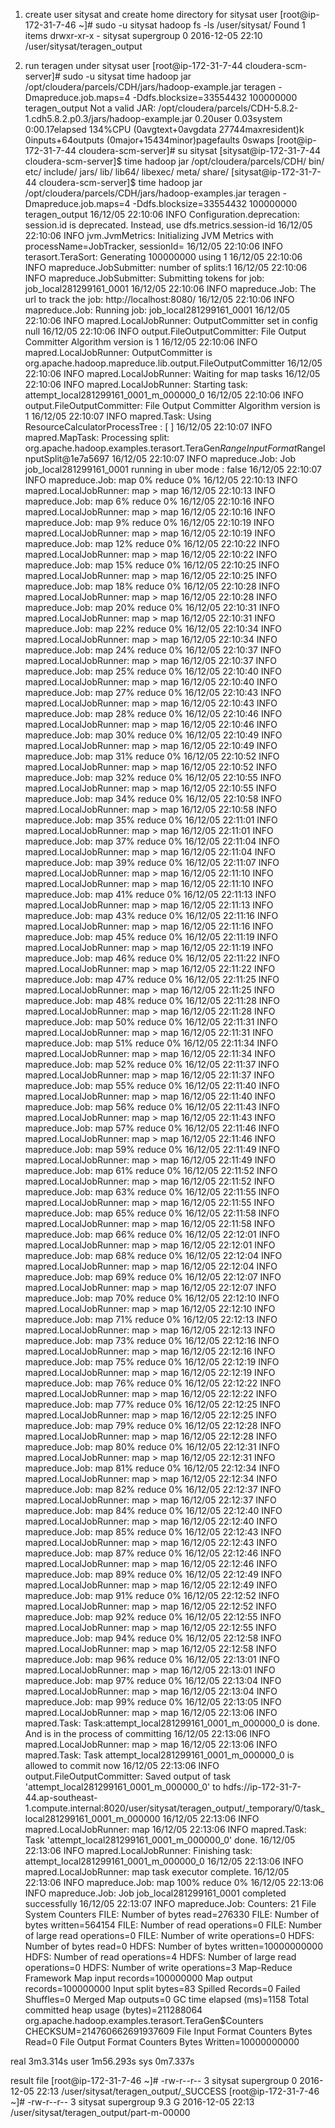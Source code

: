 1. create user sitysat and create home directory for sitysat user
[root@ip-172-31-7-46 ~]# sudo -u sitysat hadoop fs -ls /user/sitysat/
Found 1 items
drwxr-xr-x   - sitysat supergroup          0 2016-12-05 22:10 /user/sitysat/teragen_output

2. run teragen under sitysat user
[root@ip-172-31-7-44 cloudera-scm-server]# sudo -u sitysat time hadoop jar /opt/cloudera/parcels/CDH/jars/hadoop-example.jar teragen -Dmapreduce.job.maps=4 -Ddfs.blocksize=33554432 100000000 teragen_output
Not a valid JAR: /opt/cloudera/parcels/CDH-5.8.2-1.cdh5.8.2.p0.3/jars/hadoop-example.jar
0.20user 0.03system 0:00.17elapsed 134%CPU (0avgtext+0avgdata 27744maxresident)k
0inputs+64outputs (0major+15434minor)pagefaults 0swaps
[root@ip-172-31-7-44 cloudera-scm-server]# su sitysat
[sitysat@ip-172-31-7-44 cloudera-scm-server]$ time hadoop jar /opt/cloudera/parcels/CDH/
bin/     etc/     include/ jars/    lib/     lib64/   libexec/ meta/    share/
[sitysat@ip-172-31-7-44 cloudera-scm-server]$ time hadoop jar /opt/cloudera/parcels/CDH/jars/hadoop-examples.jar teragen -Dmapreduce.job.maps=4 -Ddfs.blocksize=33554432 100000000 teragen_output
16/12/05 22:10:06 INFO Configuration.deprecation: session.id is deprecated. Instead, use dfs.metrics.session-id
16/12/05 22:10:06 INFO jvm.JvmMetrics: Initializing JVM Metrics with processName=JobTracker, sessionId=
16/12/05 22:10:06 INFO terasort.TeraSort: Generating 100000000 using 1
16/12/05 22:10:06 INFO mapreduce.JobSubmitter: number of splits:1
16/12/05 22:10:06 INFO mapreduce.JobSubmitter: Submitting tokens for job: job_local281299161_0001
16/12/05 22:10:06 INFO mapreduce.Job: The url to track the job: http://localhost:8080/
16/12/05 22:10:06 INFO mapreduce.Job: Running job: job_local281299161_0001
16/12/05 22:10:06 INFO mapred.LocalJobRunner: OutputCommitter set in config null
16/12/05 22:10:06 INFO output.FileOutputCommitter: File Output Committer Algorithm version is 1
16/12/05 22:10:06 INFO mapred.LocalJobRunner: OutputCommitter is org.apache.hadoop.mapreduce.lib.output.FileOutputCommitter
16/12/05 22:10:06 INFO mapred.LocalJobRunner: Waiting for map tasks
16/12/05 22:10:06 INFO mapred.LocalJobRunner: Starting task: attempt_local281299161_0001_m_000000_0
16/12/05 22:10:06 INFO output.FileOutputCommitter: File Output Committer Algorithm version is 1
16/12/05 22:10:07 INFO mapred.Task:  Using ResourceCalculatorProcessTree : [ ]
16/12/05 22:10:07 INFO mapred.MapTask: Processing split: org.apache.hadoop.examples.terasort.TeraGen$RangeInputFormat$RangeInputSplit@1e7a5697
16/12/05 22:10:07 INFO mapreduce.Job: Job job_local281299161_0001 running in uber mode : false
16/12/05 22:10:07 INFO mapreduce.Job:  map 0% reduce 0%
16/12/05 22:10:13 INFO mapred.LocalJobRunner: map > map
16/12/05 22:10:13 INFO mapreduce.Job:  map 6% reduce 0%
16/12/05 22:10:16 INFO mapred.LocalJobRunner: map > map
16/12/05 22:10:16 INFO mapreduce.Job:  map 9% reduce 0%
16/12/05 22:10:19 INFO mapred.LocalJobRunner: map > map
16/12/05 22:10:19 INFO mapreduce.Job:  map 12% reduce 0%
16/12/05 22:10:22 INFO mapred.LocalJobRunner: map > map
16/12/05 22:10:22 INFO mapreduce.Job:  map 15% reduce 0%
16/12/05 22:10:25 INFO mapred.LocalJobRunner: map > map
16/12/05 22:10:25 INFO mapreduce.Job:  map 18% reduce 0%
16/12/05 22:10:28 INFO mapred.LocalJobRunner: map > map
16/12/05 22:10:28 INFO mapreduce.Job:  map 20% reduce 0%
16/12/05 22:10:31 INFO mapred.LocalJobRunner: map > map
16/12/05 22:10:31 INFO mapreduce.Job:  map 22% reduce 0%
16/12/05 22:10:34 INFO mapred.LocalJobRunner: map > map
16/12/05 22:10:34 INFO mapreduce.Job:  map 24% reduce 0%
16/12/05 22:10:37 INFO mapred.LocalJobRunner: map > map
16/12/05 22:10:37 INFO mapreduce.Job:  map 25% reduce 0%
16/12/05 22:10:40 INFO mapred.LocalJobRunner: map > map
16/12/05 22:10:40 INFO mapreduce.Job:  map 27% reduce 0%
16/12/05 22:10:43 INFO mapred.LocalJobRunner: map > map
16/12/05 22:10:43 INFO mapreduce.Job:  map 28% reduce 0%
16/12/05 22:10:46 INFO mapred.LocalJobRunner: map > map
16/12/05 22:10:46 INFO mapreduce.Job:  map 30% reduce 0%
16/12/05 22:10:49 INFO mapred.LocalJobRunner: map > map
16/12/05 22:10:49 INFO mapreduce.Job:  map 31% reduce 0%
16/12/05 22:10:52 INFO mapred.LocalJobRunner: map > map
16/12/05 22:10:52 INFO mapreduce.Job:  map 32% reduce 0%
16/12/05 22:10:55 INFO mapred.LocalJobRunner: map > map
16/12/05 22:10:55 INFO mapreduce.Job:  map 34% reduce 0%
16/12/05 22:10:58 INFO mapred.LocalJobRunner: map > map
16/12/05 22:10:58 INFO mapreduce.Job:  map 35% reduce 0%
16/12/05 22:11:01 INFO mapred.LocalJobRunner: map > map
16/12/05 22:11:01 INFO mapreduce.Job:  map 37% reduce 0%
16/12/05 22:11:04 INFO mapred.LocalJobRunner: map > map
16/12/05 22:11:04 INFO mapreduce.Job:  map 39% reduce 0%
16/12/05 22:11:07 INFO mapred.LocalJobRunner: map > map
16/12/05 22:11:10 INFO mapred.LocalJobRunner: map > map
16/12/05 22:11:10 INFO mapreduce.Job:  map 41% reduce 0%
16/12/05 22:11:13 INFO mapred.LocalJobRunner: map > map
16/12/05 22:11:13 INFO mapreduce.Job:  map 43% reduce 0%
16/12/05 22:11:16 INFO mapred.LocalJobRunner: map > map
16/12/05 22:11:16 INFO mapreduce.Job:  map 45% reduce 0%
16/12/05 22:11:19 INFO mapred.LocalJobRunner: map > map
16/12/05 22:11:19 INFO mapreduce.Job:  map 46% reduce 0%
16/12/05 22:11:22 INFO mapred.LocalJobRunner: map > map
16/12/05 22:11:22 INFO mapreduce.Job:  map 47% reduce 0%
16/12/05 22:11:25 INFO mapred.LocalJobRunner: map > map
16/12/05 22:11:25 INFO mapreduce.Job:  map 48% reduce 0%
16/12/05 22:11:28 INFO mapred.LocalJobRunner: map > map
16/12/05 22:11:28 INFO mapreduce.Job:  map 50% reduce 0%
16/12/05 22:11:31 INFO mapred.LocalJobRunner: map > map
16/12/05 22:11:31 INFO mapreduce.Job:  map 51% reduce 0%
16/12/05 22:11:34 INFO mapred.LocalJobRunner: map > map
16/12/05 22:11:34 INFO mapreduce.Job:  map 52% reduce 0%
16/12/05 22:11:37 INFO mapred.LocalJobRunner: map > map
16/12/05 22:11:37 INFO mapreduce.Job:  map 55% reduce 0%
16/12/05 22:11:40 INFO mapred.LocalJobRunner: map > map
16/12/05 22:11:40 INFO mapreduce.Job:  map 56% reduce 0%
16/12/05 22:11:43 INFO mapred.LocalJobRunner: map > map
16/12/05 22:11:43 INFO mapreduce.Job:  map 57% reduce 0%
16/12/05 22:11:46 INFO mapred.LocalJobRunner: map > map
16/12/05 22:11:46 INFO mapreduce.Job:  map 59% reduce 0%
16/12/05 22:11:49 INFO mapred.LocalJobRunner: map > map
16/12/05 22:11:49 INFO mapreduce.Job:  map 61% reduce 0%
16/12/05 22:11:52 INFO mapred.LocalJobRunner: map > map
16/12/05 22:11:52 INFO mapreduce.Job:  map 63% reduce 0%
16/12/05 22:11:55 INFO mapred.LocalJobRunner: map > map
16/12/05 22:11:55 INFO mapreduce.Job:  map 65% reduce 0%
16/12/05 22:11:58 INFO mapred.LocalJobRunner: map > map
16/12/05 22:11:58 INFO mapreduce.Job:  map 66% reduce 0%
16/12/05 22:12:01 INFO mapred.LocalJobRunner: map > map
16/12/05 22:12:01 INFO mapreduce.Job:  map 68% reduce 0%
16/12/05 22:12:04 INFO mapred.LocalJobRunner: map > map
16/12/05 22:12:04 INFO mapreduce.Job:  map 69% reduce 0%
16/12/05 22:12:07 INFO mapred.LocalJobRunner: map > map
16/12/05 22:12:07 INFO mapreduce.Job:  map 70% reduce 0%
16/12/05 22:12:10 INFO mapred.LocalJobRunner: map > map
16/12/05 22:12:10 INFO mapreduce.Job:  map 71% reduce 0%
16/12/05 22:12:13 INFO mapred.LocalJobRunner: map > map
16/12/05 22:12:13 INFO mapreduce.Job:  map 73% reduce 0%
16/12/05 22:12:16 INFO mapred.LocalJobRunner: map > map
16/12/05 22:12:16 INFO mapreduce.Job:  map 75% reduce 0%
16/12/05 22:12:19 INFO mapred.LocalJobRunner: map > map
16/12/05 22:12:19 INFO mapreduce.Job:  map 76% reduce 0%
16/12/05 22:12:22 INFO mapred.LocalJobRunner: map > map
16/12/05 22:12:22 INFO mapreduce.Job:  map 77% reduce 0%
16/12/05 22:12:25 INFO mapred.LocalJobRunner: map > map
16/12/05 22:12:25 INFO mapreduce.Job:  map 79% reduce 0%
16/12/05 22:12:28 INFO mapred.LocalJobRunner: map > map
16/12/05 22:12:28 INFO mapreduce.Job:  map 80% reduce 0%
16/12/05 22:12:31 INFO mapred.LocalJobRunner: map > map
16/12/05 22:12:31 INFO mapreduce.Job:  map 81% reduce 0%
16/12/05 22:12:34 INFO mapred.LocalJobRunner: map > map
16/12/05 22:12:34 INFO mapreduce.Job:  map 82% reduce 0%
16/12/05 22:12:37 INFO mapred.LocalJobRunner: map > map
16/12/05 22:12:37 INFO mapreduce.Job:  map 84% reduce 0%
16/12/05 22:12:40 INFO mapred.LocalJobRunner: map > map
16/12/05 22:12:40 INFO mapreduce.Job:  map 85% reduce 0%
16/12/05 22:12:43 INFO mapred.LocalJobRunner: map > map
16/12/05 22:12:43 INFO mapreduce.Job:  map 87% reduce 0%
16/12/05 22:12:46 INFO mapred.LocalJobRunner: map > map
16/12/05 22:12:46 INFO mapreduce.Job:  map 89% reduce 0%
16/12/05 22:12:49 INFO mapred.LocalJobRunner: map > map
16/12/05 22:12:49 INFO mapreduce.Job:  map 91% reduce 0%
16/12/05 22:12:52 INFO mapred.LocalJobRunner: map > map
16/12/05 22:12:52 INFO mapreduce.Job:  map 92% reduce 0%
16/12/05 22:12:55 INFO mapred.LocalJobRunner: map > map
16/12/05 22:12:55 INFO mapreduce.Job:  map 94% reduce 0%
16/12/05 22:12:58 INFO mapred.LocalJobRunner: map > map
16/12/05 22:12:58 INFO mapreduce.Job:  map 96% reduce 0%
16/12/05 22:13:01 INFO mapred.LocalJobRunner: map > map
16/12/05 22:13:01 INFO mapreduce.Job:  map 97% reduce 0%
16/12/05 22:13:04 INFO mapred.LocalJobRunner: map > map
16/12/05 22:13:04 INFO mapreduce.Job:  map 99% reduce 0%
16/12/05 22:13:05 INFO mapred.LocalJobRunner: map > map
16/12/05 22:13:06 INFO mapred.Task: Task:attempt_local281299161_0001_m_000000_0 is done. And is in the process of committing
16/12/05 22:13:06 INFO mapred.LocalJobRunner: map > map
16/12/05 22:13:06 INFO mapred.Task: Task attempt_local281299161_0001_m_000000_0 is allowed to commit now
16/12/05 22:13:06 INFO output.FileOutputCommitter: Saved output of task 'attempt_local281299161_0001_m_000000_0' to hdfs://ip-172-31-7-44.ap-southeast-1.compute.internal:8020/user/sitysat/teragen_output/_temporary/0/task_local281299161_0001_m_000000
16/12/05 22:13:06 INFO mapred.LocalJobRunner: map
16/12/05 22:13:06 INFO mapred.Task: Task 'attempt_local281299161_0001_m_000000_0' done.
16/12/05 22:13:06 INFO mapred.LocalJobRunner: Finishing task: attempt_local281299161_0001_m_000000_0
16/12/05 22:13:06 INFO mapred.LocalJobRunner: map task executor complete.
16/12/05 22:13:06 INFO mapreduce.Job:  map 100% reduce 0%
16/12/05 22:13:06 INFO mapreduce.Job: Job job_local281299161_0001 completed successfully
16/12/05 22:13:07 INFO mapreduce.Job: Counters: 21
        File System Counters
             FILE: Number of bytes read=276330
             FILE: Number of bytes written=564154
             FILE: Number of read operations=0
             FILE: Number of large read operations=0
             FILE: Number of write operations=0
             HDFS: Number of bytes read=0
             HDFS: Number of bytes written=10000000000
             HDFS: Number of read operations=4
             HDFS: Number of large read operations=0
             HDFS: Number of write operations=3
        Map-Reduce Framework
             Map input records=100000000
             Map output records=100000000
             Input split bytes=83
             Spilled Records=0
             Failed Shuffles=0
             Merged Map outputs=0
             GC time elapsed (ms)=1158
             Total committed heap usage (bytes)=211288064
        org.apache.hadoop.examples.terasort.TeraGen$Counters
             CHECKSUM=214760662691937609
        File Input Format Counters
             Bytes Read=0
        File Output Format Counters
             Bytes Written=10000000000

real    3m3.314s
user    1m56.293s
sys     0m7.337s

result file
[root@ip-172-31-7-46 ~]# -rw-r--r--   3 sitysat supergroup           0 2016-12-05 22:13 /user/sitysat/teragen_output/_SUCCESS
[root@ip-172-31-7-46 ~]# -rw-r--r--   3 sitysat supergroup       9.3 G 2016-12-05 22:13 /user/sitysat/teragen_output/part-m-00000

